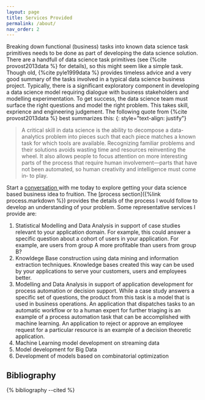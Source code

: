 ```yaml
---
layout: page
title: Services Provided
permalink: /about/
nav_order: 2
---
```

Breaking down functional (business) tasks into known data science task primitives needs to be done as part of developing the data science solution. There are a handfull of data science task primitives (see {%cite provost2013data %} for details), so this might seem like a simple task. Though old, {%cite pyle1999data %} provides timeless advice and a very good summary of the tasks involved in a typical data science business project. Typically, there is a significant exploratory component in developing a data science model requiring dialogue with business stakeholders and modelling experimentation. To get success, the data science team must surface the right questions and model the right problem. This takes skill, exprience and engineering judgement. The following quote from {%cite provost2013data %} best summarizes this:
{: style="text-align: justify"}

> A critical skill in data science is the ability to decompose a data- analytics problem into pieces such that each piece matches a known task for which tools are available. Recognizing familiar problems and their solutions avoids wasting time and resources reinventing the wheel. It also allows people to focus attention on more interesting parts of the process that require human involvement—parts that have not been automated, so human creativity and intelligence must come in‐ to play.

Start a <a href="https://calendly.com/rajiv-sambasivan/30min"> conversation </a> with me today to explore getting your data science based business idea to fruition. The [process section]({%link process.markdown %}) provides the details of the process I would follow to develop an understanding of your problem. Some representative services I provide are:

1. Statistical Modelling and Data Analysis in support of case studies relevant to your application domain. For example, this could answer a specific question about a cohort of users in your application. For example, are users from group A more profitable than users from group B?
2. Knowldege Base construction using data mining and information extraction techniques. Knowledge bases created this way can be used by your applications to serve your customers, users and employees better.
3. Modelling and Data Analysis in support of application development for process automation or decision support. While a case study answers a specific set of questions, the product from this task is a model that is used in business operations. An application that dispatches tasks to an automatic workflow or to a human expert for further triaging is an example of a process automation task that can be accomplished with machine learning. An application to reject or approve an employee request for a particular resource is an example of a decision theoretic application.
4. Machine Learning model development on streaming data
5. Model development for Big Data 
6. Development of models based on combinatorial optimization

## Bibliography
{% bibliography --cited %}